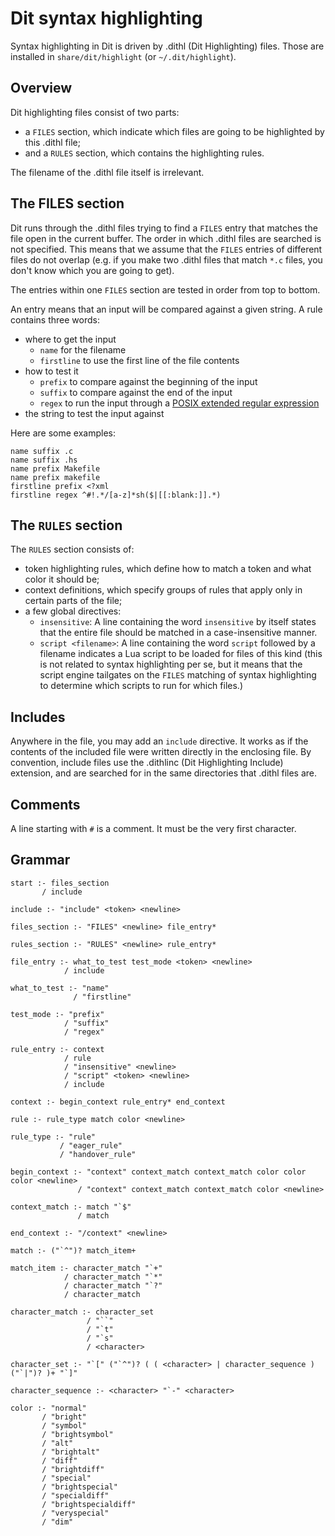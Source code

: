 
Dit syntax highlighting
=======================

Syntax highlighting in Dit is driven by .dithl (Dit Highlighting) files.
Those are installed in `share/dit/highlight` (or `~/.dit/highlight`).

Overview
--------

Dit highlighting files consist of two parts:

* a `FILES` section, which indicate which files are going to be highlighted by this .dithl file;
* and a `RULES` section, which contains the highlighting rules.

The filename of the .dithl file itself is irrelevant.

The FILES section
-----------------

Dit runs through the .dithl files trying to find a `FILES` entry that matches the file open in
the current buffer. The order in which .dithl files are searched is not specified. This means
that we assume that the `FILES` entries of different files do not overlap (e.g. if you make two
.dithl files that match `*.c` files, you don't know which you are going to get).

The entries within one `FILES` section are tested in order from top to bottom.

An entry means that an input will be compared against a given string. A rule contains three
words:

* where to get the input
  * `name` for the filename
  * `firstline` to use the first line of the file contents
* how to test it
  * `prefix` to compare against the beginning of the input
  * `suffix` to compare against the end of the input
  * `regex` to run the input through a [POSIX extended regular expression](https://linux.die.net/man/7/regex)
* the string to test the input against

Here are some examples:

```
name suffix .c
name suffix .hs
name prefix Makefile
name prefix makefile
firstline prefix <?xml
firstline regex ^#!.*/[a-z]*sh($|[[:blank:]].*)
```

The `RULES` section
-------------------

The `RULES` section consists of:

* token highlighting rules, which define how to match a token and what color it should be;
* context definitions, which specify groups of rules that apply only in certain parts of the file;
* a few global directives:
  * `insensitive`: A line containing the word `insensitive` by itself states
    that the entire file should be matched in a case-insensitive manner.
  * `script <filename>`: A line containing the word `script` followed by a
    filename indicates a Lua script to be loaded for files of this kind (this is
    not related to syntax highlighting per se, but it means that the script engine
    tailgates on the `FILES` matching of syntax highlighting to determine which
    scripts to run for which files.) 

Includes
--------

Anywhere in the file, you may add an `include` directive. It works as if the contents of the included
file were written directly in the enclosing file. By convention, include files use the .dithlinc
(Dit Highlighting Include) extension, and are searched for in the same directories that .dithl files
are.

Comments
--------

A line starting with `#` is a comment. It must be the very first character.

Grammar
-------

```
start :- files_section
       / include

include :- "include" <token> <newline>

files_section :- "FILES" <newline> file_entry*

rules_section :- "RULES" <newline> rule_entry*
         
file_entry :- what_to_test test_mode <token> <newline>
            / include

what_to_test :- "name"
              / "firstline"

test_mode :- "prefix"
            / "suffix"
            / "regex"

rule_entry :- context
            / rule
            / "insensitive" <newline>
            / "script" <token> <newline>
            / include

context :- begin_context rule_entry* end_context

rule :- rule_type match color <newline>

rule_type :- "rule"
           / "eager_rule"
           / "handover_rule"

begin_context :- "context" context_match context_match color color color <newline>
               / "context" context_match context_match color <newline>

context_match :- match "`$"
               / match

end_context :- "/context" <newline>

match :- ("`^")? match_item+

match_item :- character_match "`+"
            / character_match "`*"
            / character_match "`?"
            / character_match

character_match :- character_set
                 / "``"
                 / "`t"
                 / "`s"
                 / <character>

character_set :- "`[" ("`^")? ( ( <character> | character_sequence ) ("`|")? )+ "`]"

character_sequence :- <character> "`-" <character>

color :- "normal"
       / "bright"
       / "symbol"
       / "brightsymbol"
       / "alt"
       / "brightalt"
       / "diff"
       / "brightdiff"
       / "special"
       / "brightspecial"
       / "specialdiff"
       / "brightspecialdiff"
       / "veryspecial"
       / "dim"

```
